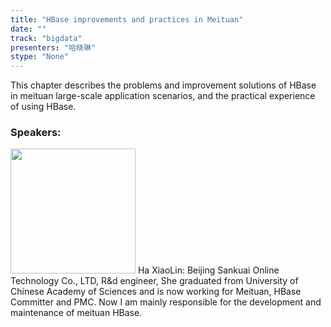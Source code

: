 ```yaml
---
title: "HBase improvements and practices in Meituan"
date: "" 
track: "bigdata"
presenters: "哈晓琳"
stype: "None"
---
```

This chapter describes the problems and improvement solutions of HBase in meituan large-scale application scenarios, and the practical experience of using HBase.
 ### Speakers: 
 <img src="images/speaker/1054.png" width="200" />
 Ha XiaoLin: Beijing Sankuai Online Technology Co., LTD, R&d engineer, She graduated from University of Chinese Academy of Sciences and is now working for Meituan, HBase Committer and PMC. Now I am mainly responsible for the development and maintenance of meituan HBase.
 